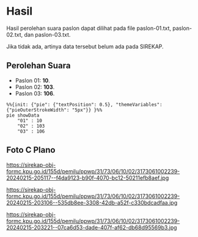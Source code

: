 # Hasil

Hasil perolehan suara paslon dapat dilihat pada file paslon-01.txt, paslon-02.txt, dan paslon-03.txt.

Jika tidak ada, artinya data tersebut belum ada pada SIREKAP.

## Perolehan Suara

 * Paslon 01: **10**.
 * Paslon 02: **103**.
 * Paslon 03: **106**.

```mermaid
%%{init: {"pie": {"textPosition": 0.5}, "themeVariables": {"pieOuterStrokeWidth": "5px"}} }%%
pie showData
    "01" : 10
    "02" : 103
    "03" : 106
```
## Foto C Plano

https://sirekap-obj-formc.kpu.go.id/155d/pemilu/ppwp/31/73/06/10/02/3173061002239-20240215-205117--f4da9123-b90f-4070-bc12-50211efb8aef.jpg

https://sirekap-obj-formc.kpu.go.id/155d/pemilu/ppwp/31/73/06/10/02/3173061002239-20240215-203106--535db8ee-3308-42db-a52f-c330bdcadfaa.jpg

https://sirekap-obj-formc.kpu.go.id/155d/pemilu/ppwp/31/73/06/10/02/3173061002239-20240215-203221--07ca6d53-dade-407f-af62-db68d95569b3.jpg
